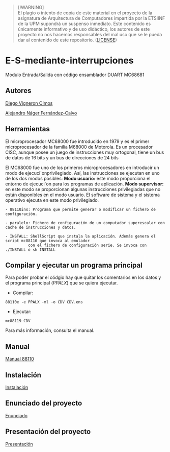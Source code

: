 >[!WARNING]\
>El plagio o intento de copia de este material en el proyecto de la asignatura de Arquitectura de Computadores impartida por la ETSIINF de la UPM supondrá un suspenso inmediato. Este contenido es únicamente informativo y de uso didáctico, los autores de este proyecto no nos hacemos responsables del mal uso que se le pueda dar al contenido de este repositorio. ([LICENSE](/LICENSE))

# E-S-mediante-interrupciones
Modulo Entrada/Salida con código ensamblador DUART MC68681

## Autores
[Diego Vigneron Olmos](https://github.com/diegovoos)

[Alejandro Náger Fernández-Calvo](https://github.com/aleexnager)

## Herramientas
El microprocesador MC68000 fue introducido en 1979 y es el primer microprocesador de la familia M68000 de Motorola. Es un procesador CISC, aunque posee un juego de instrucciones muy ortogonal, tiene un bus de datos de 16 bits y un bus de direcciones de 24 bits

El MC68000 fue uno de los primeros microprocesadores en introducir un modo de ejecuci´onprivilegiado. Así, las instrucciones se ejecutan en uno de los dos modos posibles:
**Modo usuario:** este modo proporciona el entorno de ejecuci´on para los programas de aplicación.
**Modo supervisor:** en este modo se proporcionan algunas instrucciones privilegiadas que no están disponibles en el modo usuario. El software de sistema y el sistema operativo ejecuta en este modo privilegiado.

```
- 88110ins: Programa que permite generar o modificar un fichero de configuración. 
 
- paralelo: Fichero de configuración de un computador superescalar con cache de instrucciones y datos. 
 
- INSTALL: ShellScript que instala la aplicación. Además genera el script mc88110 que invoca al emulador 
          con el fichero de configuración serie. Se invoca con ./INSTALL ó sh INSTALL
```
## Compilar y ejecutar un programa principal
Para poder probar el códgio hay que quitar los comentarios en los datos y el programa principal (_PPALX_) que se quiera ejecutar.

- Compilar:
```
88110e -e PPALX -ml -o CDV CDV.ens
```
- Ejecutar:
```
mc88119 CDV
```
Para más información, consulta el manual.

## Manual
[Manual 88110](/doc/Manual88110.pdf)

## Instalación
[Instalación](/doc/instala.pdf)

## Enunciado del proyecto
[Enunciado](/doc/enunciado.pdf)

## Presentación del proyecto
[Presentación](/doc/presentacion.pdf)
